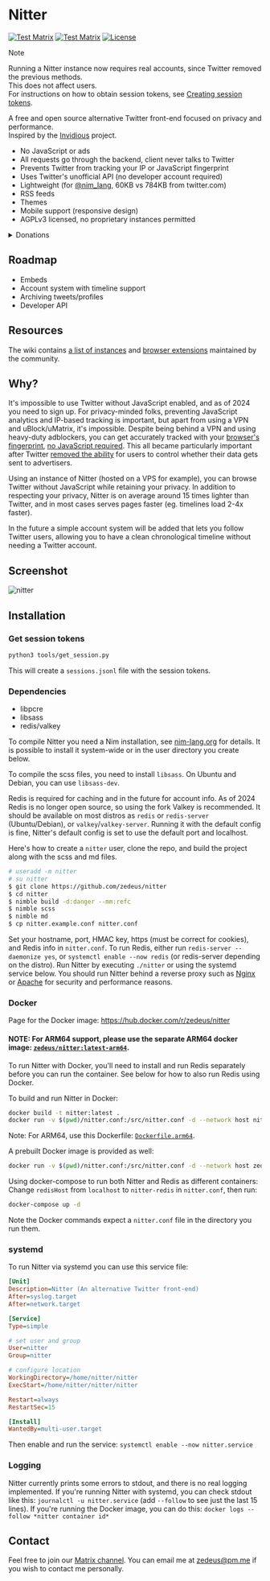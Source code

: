 # Nitter

[![Test Matrix](https://github.com/zedeus/nitter/workflows/Tests/badge.svg)](https://github.com/zedeus/nitter/actions/workflows/run-tests.yml)
[![Test Matrix](https://github.com/zedeus/nitter/workflows/Docker/badge.svg)](https://github.com/zedeus/nitter/actions/workflows/build-docker.yml)
[![License](https://img.shields.io/github/license/zedeus/nitter?style=flat)](#license)

> [!NOTE]
> Running a Nitter instance now requires real accounts, since Twitter removed the previous methods. \
> This does not affect users. \
> For instructions on how to obtain session tokens, see [Creating session tokens](https://github.com/zedeus/nitter/wiki/Creating-session-tokens).

A free and open source alternative Twitter front-end focused on privacy and
performance. \
Inspired by the [Invidious](https://github.com/iv-org/invidious) project.

- No JavaScript or ads
- All requests go through the backend, client never talks to Twitter
- Prevents Twitter from tracking your IP or JavaScript fingerprint
- Uses Twitter's unofficial API (no developer account required)
- Lightweight (for [@nim_lang](https://nitter.net/nim_lang), 60KB vs 784KB from twitter.com)
- RSS feeds
- Themes
- Mobile support (responsive design)
- AGPLv3 licensed, no proprietary instances permitted

<details>
<summary>Donations</summary>
Liberapay: https://liberapay.com/zedeus<br>
Patreon: https://patreon.com/nitter<br>
BTC: bc1qpqpzjkcpgluhzf7x9yqe7jfe8gpfm5v08mdr55<br>
ETH: 0x24a0DB59A923B588c7A5EBd0dBDFDD1bCe9c4460<br>
XMR: 42hKayRoEAw4D6G6t8mQHPJHQcXqofjFuVfavqKeNMNUZfeJLJAcNU19i1bGdDvcdN6romiSscWGWJCczFLe9RFhM3d1zpL<br>
SOL: ANsyGNXFo6osuFwr1YnUqif2RdoYRhc27WdyQNmmETSW<br>
ZEC: u1vndfqtzyy6qkzhkapxelel7ams38wmfeccu3fdpy2wkuc4erxyjm8ncjhnyg747x6t0kf0faqhh2hxyplgaum08d2wnj4n7cyu9s6zhxkqw2aef4hgd4s6vh5hpqvfken98rg80kgtgn64ff70djy7s8f839z00hwhuzlcggvefhdlyszkvwy3c7yw623vw3rvar6q6evd3xcvveypt
</details>

## Roadmap

- Embeds
- Account system with timeline support
- Archiving tweets/profiles
- Developer API

## Resources

The wiki contains
[a list of instances](https://github.com/zedeus/nitter/wiki/Instances) and
[browser extensions](https://github.com/zedeus/nitter/wiki/Extensions)
maintained by the community.

## Why?

It's impossible to use Twitter without JavaScript enabled, and as of 2024 you
need to sign up. For privacy-minded folks, preventing JavaScript analytics and
IP-based tracking is important, but apart from using a VPN and uBlock/uMatrix,
it's impossible. Despite being behind a VPN and using heavy-duty adblockers,
you can get accurately tracked with your [browser's
fingerprint](https://restoreprivacy.com/browser-fingerprinting/), [no
JavaScript required](https://noscriptfingerprint.com/). This all became
particularly important after Twitter [removed the
ability](https://www.eff.org/deeplinks/2020/04/twitter-removes-privacy-option-and-shows-why-we-need-strong-privacy-laws)
for users to control whether their data gets sent to advertisers.

Using an instance of Nitter (hosted on a VPS for example), you can browse
Twitter without JavaScript while retaining your privacy. In addition to
respecting your privacy, Nitter is on average around 15 times lighter than
Twitter, and in most cases serves pages faster (eg. timelines load 2-4x faster).

In the future a simple account system will be added that lets you follow Twitter
users, allowing you to have a clean chronological timeline without needing a
Twitter account.

## Screenshot

![nitter](/screenshot.png)

## Installation

### Get session tokens

```bash
python3 tools/get_session.py
```

This will create a `sessions.jsonl` file with the session tokens.

### Dependencies

- libpcre
- libsass
- redis/valkey

To compile Nitter you need a Nim installation, see
[nim-lang.org](https://nim-lang.org/install.html) for details. It is possible
to install it system-wide or in the user directory you create below.

To compile the scss files, you need to install `libsass`. On Ubuntu and Debian,
you can use `libsass-dev`.

Redis is required for caching and in the future for account info. As of 2024
Redis is no longer open source, so using the fork Valkey is recommended. It
should be available on most distros as `redis` or `redis-server`
(Ubuntu/Debian), or `valkey`/`valkey-server`. Running it with the default
config is fine, Nitter's default config is set to use the default port and
localhost.

Here's how to create a `nitter` user, clone the repo, and build the project
along with the scss and md files.

```bash
# useradd -m nitter
# su nitter
$ git clone https://github.com/zedeus/nitter
$ cd nitter
$ nimble build -d:danger --mm:refc
$ nimble scss
$ nimble md
$ cp nitter.example.conf nitter.conf
```

Set your hostname, port, HMAC key, https (must be correct for cookies), and
Redis info in `nitter.conf`. To run Redis, either run
`redis-server --daemonize yes`, or `systemctl enable --now redis` (or
redis-server depending on the distro). Run Nitter by executing `./nitter` or
using the systemd service below. You should run Nitter behind a reverse proxy
such as [Nginx](https://github.com/zedeus/nitter/wiki/Nginx) or
[Apache](https://github.com/zedeus/nitter/wiki/Apache) for security and
performance reasons.

### Docker

Page for the Docker image: https://hub.docker.com/r/zedeus/nitter

#### NOTE: For ARM64 support, please use the separate ARM64 docker image: [`zedeus/nitter:latest-arm64`](https://hub.docker.com/r/zedeus/nitter/tags).

To run Nitter with Docker, you'll need to install and run Redis separately
before you can run the container. See below for how to also run Redis using
Docker.

To build and run Nitter in Docker:

```bash
docker build -t nitter:latest .
docker run -v $(pwd)/nitter.conf:/src/nitter.conf -d --network host nitter:latest
```

Note: For ARM64, use this Dockerfile: [`Dockerfile.arm64`](https://github.com/zedeus/nitter/blob/master/Dockerfile.arm64).

A prebuilt Docker image is provided as well:

```bash
docker run -v $(pwd)/nitter.conf:/src/nitter.conf -d --network host zedeus/nitter:latest
```

Using docker-compose to run both Nitter and Redis as different containers:
Change `redisHost` from `localhost` to `nitter-redis` in `nitter.conf`, then run:

```bash
docker-compose up -d
```

Note the Docker commands expect a `nitter.conf` file in the directory you run
them.

### systemd

To run Nitter via systemd you can use this service file:

```ini
[Unit]
Description=Nitter (An alternative Twitter front-end)
After=syslog.target
After=network.target

[Service]
Type=simple

# set user and group
User=nitter
Group=nitter

# configure location
WorkingDirectory=/home/nitter/nitter
ExecStart=/home/nitter/nitter/nitter

Restart=always
RestartSec=15

[Install]
WantedBy=multi-user.target
```

Then enable and run the service:
`systemctl enable --now nitter.service`

### Logging

Nitter currently prints some errors to stdout, and there is no real logging
implemented. If you're running Nitter with systemd, you can check stdout like
this: `journalctl -u nitter.service` (add `--follow` to see just the last 15
lines). If you're running the Docker image, you can do this:
`docker logs --follow *nitter container id*`

## Contact

Feel free to join our [Matrix channel](https://matrix.to/#/#nitter:matrix.org).
You can email me at zedeus@pm.me if you wish to contact me personally.
